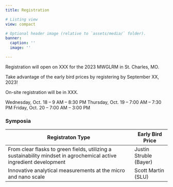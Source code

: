 ```yaml
---
title: Registration

# Listing view
view: compact

# Optional header image (relative to `assets/media/` folder).
banner:
  caption: ''
  image: ''

---
```

Registration will open on XXX for the 2023 MWGLRM in St. Charles, MO.

Take advantage of the early bird prices by registering by September XX, 2023!

On-site registration will be in XXX.

Wednesday, Oct. 18 –  9 AM – 8:30 PM
Thursday, Oct. 19 –  7:00 AM –  7:30 PM
Friday, Oct. 20 –  7:00 AM – 3:00 PM

### Symposia

| Registraton Type   | Early Bird Price        |
| ------------------------------------------------------------------------------------------------------------------- | ------------------------------------------- |
| From clear flasks to green fields, utilizing a sustainability mindset in agrochemical active ingredient development | Justin Struble (Bayer)                      |
| Innovative analytical measurements at the micro and nano scale                                                      | Scott Martin (SLU)                          |
